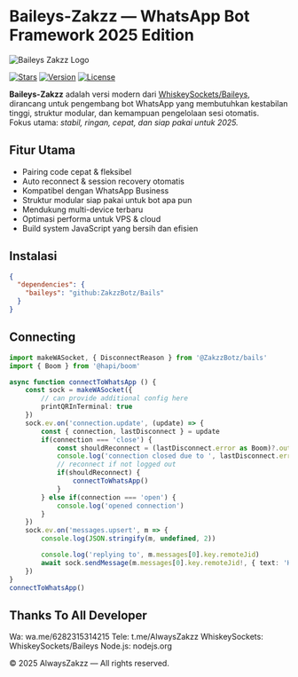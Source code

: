 # Baileys-Zakzz — WhatsApp Bot Framework 2025 Edition

![Baileys Zakzz Logo](https://img1.pixhost.to/images/9606/654011461_alwayszakzz.jpg)

[![Stars](https://img.shields.io/github/stars/ZakzzBotz/Bails?style=for-the-badge)](https://github.com/ZakzzBotz/Bails)
[![Version](https://img.shields.io/npm/v/baileys-zakzz?style=for-the-badge)](https://www.npmjs.com/package/baileys-zakzz)
[![License](https://img.shields.io/badge/license-MIT-blue?style=for-the-badge)](#license)

**Baileys-Zakzz** adalah versi modern dari [WhiskeySockets/Baileys](https://github.com/WhiskeySockets/Baileys), dirancang untuk pengembang bot WhatsApp yang membutuhkan kestabilan tinggi, struktur modular, dan kemampuan pengelolaan sesi otomatis.  
Fokus utama: *stabil, ringan, cepat, dan siap pakai untuk 2025.*

## Fitur Utama

- Pairing code cepat & fleksibel  
- Auto reconnect & session recovery otomatis  
- Kompatibel dengan WhatsApp Business  
- Struktur modular siap pakai untuk bot apa pun  
- Mendukung multi-device terbaru  
- Optimasi performa untuk VPS & cloud  
- Build system JavaScript yang bersih dan efisien  

## Instalasi

```json
{
  "dependencies": {
    "baileys": "github:ZakzzBotz/Bails"
  }
}
```
## Connecting

``` ts
import makeWASocket, { DisconnectReason } from '@ZakzzBotz/bails'
import { Boom } from '@hapi/boom'

async function connectToWhatsApp () {
    const sock = makeWASocket({
        // can provide additional config here
        printQRInTerminal: true
    })
    sock.ev.on('connection.update', (update) => {
        const { connection, lastDisconnect } = update
        if(connection === 'close') {
            const shouldReconnect = (lastDisconnect.error as Boom)?.output?.statusCode !== DisconnectReason.loggedOut
            console.log('connection closed due to ', lastDisconnect.error, ', reconnecting ', shouldReconnect)
            // reconnect if not logged out
            if(shouldReconnect) {
                connectToWhatsApp()
            }
        } else if(connection === 'open') {
            console.log('opened connection')
        }
    })
    sock.ev.on('messages.upsert', m => {
        console.log(JSON.stringify(m, undefined, 2))

        console.log('replying to', m.messages[0].key.remoteJid)
        await sock.sendMessage(m.messages[0].key.remoteJid!, { text: 'Hello there!' })
    })
}
connectToWhatsApp()
``` 

## Thanks To All Developer

Wa: wa.me/6282315314215
Tele: t.me/AlwaysZakzz
WhiskeySockets: WhiskeySockets/Baileys
Node.js: nodejs.org

© 2025 AlwaysZakzz — All rights reserved.
